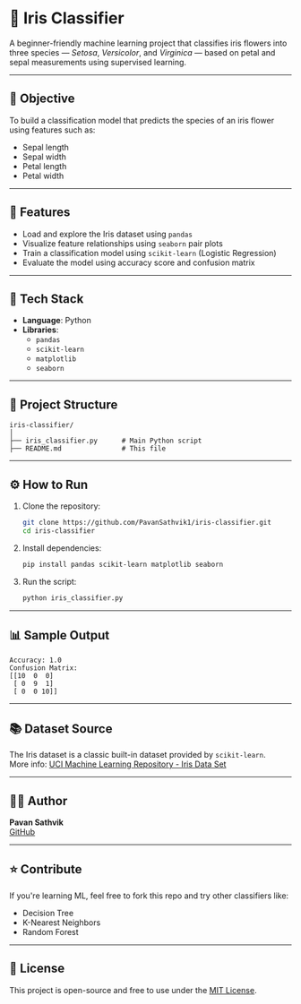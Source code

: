 # 🌸 Iris Classifier

A beginner-friendly machine learning project that classifies iris flowers into three species — *Setosa*, *Versicolor*, and *Virginica* — based on petal and sepal measurements using supervised learning.

---

## 📌 Objective

To build a classification model that predicts the species of an iris flower using features such as:
- Sepal length
- Sepal width
- Petal length
- Petal width

---

## 🚀 Features

- Load and explore the Iris dataset using `pandas`
- Visualize feature relationships using `seaborn` pair plots
- Train a classification model using `scikit-learn` (Logistic Regression)
- Evaluate the model using accuracy score and confusion matrix

---

## 🧠 Tech Stack

- **Language**: Python
- **Libraries**:
  - `pandas`
  - `scikit-learn`
  - `matplotlib`
  - `seaborn`

---

## 📁 Project Structure

```
iris-classifier/
│
├── iris_classifier.py      # Main Python script
├── README.md               # This file
```

---

## ⚙️ How to Run

1. Clone the repository:
   ```bash
   git clone https://github.com/PavanSathvik1/iris-classifier.git
   cd iris-classifier
   ```

2. Install dependencies:
   ```bash
   pip install pandas scikit-learn matplotlib seaborn
   ```

3. Run the script:
   ```bash
   python iris_classifier.py
   ```

---

## 📊 Sample Output

```
Accuracy: 1.0
Confusion Matrix:
[[10  0  0]
 [ 0  9  1]
 [ 0  0 10]]
```

---

## 📚 Dataset Source

The Iris dataset is a classic built-in dataset provided by `scikit-learn`.  
More info: [UCI Machine Learning Repository - Iris Data Set](https://archive.ics.uci.edu/ml/datasets/iris)

---

## 🙋‍♂️ Author

**Pavan Sathvik**  
[GitHub](https://github.com/PavanSathvik1)

---

## ⭐️ Contribute

If you're learning ML, feel free to fork this repo and try other classifiers like:
- Decision Tree
- K-Nearest Neighbors
- Random Forest

---

## 📄 License

This project is open-source and free to use under the [MIT License](LICENSE).
